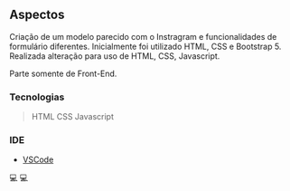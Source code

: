 
## Aspectos ##

Criação de um modelo parecido com o Instragram e funcionalidades de formulário diferentes. Inicialmente foi utilizado HTML, CSS e Bootstrap 5. Realizada alteração para uso de HTML, CSS, Javascript.

Parte somente de Front-End.

### Tecnologias ###

>HTML
>CSS
>Javascript

### IDE ###
* [VSCode](https://code.visualstudio.com/download)

:computer:   :computer:




